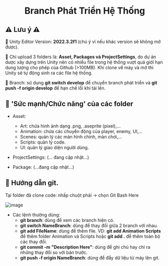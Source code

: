 <h1 align='center'> Branch Phát Triển Hệ Thống </h1> 

## ⚠️ **Lưu ý** ⚠️
🔴 Unity Editor Version: **2022.3.2f1** (chú ý vì nếu khác version sẽ không mở được).  

🔴 Chỉ upload 3 folders là: **Asset, Packages và ProjectSettings**, do dự án dược xây dựng trên Unity nên có nhiều file trong hệ thống vượt quá giới hạn dung lượng cho phép của Github (>100MB). Khi clone về máy và mở thì Unity sẽ tự động sinh ra các file hệ thống.

🔴 Branch: sử dụng **git switch develop** để chuyển branch phát triển và **git push -f origin develop** để hạn chế lỗi khi tải lên.

## 💪 **'Sức mạnh/Chức năng' của các folder**
- Asset:
  + Art: chứa hình ảnh dạng .png, .aseprite (pixel),...
  + Animation: chứa các chuyển động của player, enemy, UI,...
  + Scenes: quản lý các màn hình chính, màn chơi,...
  + Scripts: quản lý code.
  + UI: quản lý giao diện người dùng.
- ProjectSettings: (... đang cập nhật...)

- Package: (...đang cập nhật...)
  
## 📖 Hướng dẫn git.
Tại folder đã clone code: nhấp chuột phải -> chọn Git Bash Here


![image](https://github.com/PPThinh/Nien_Luan_Nganh/assets/138053505/46259d8e-0666-49df-be94-a7db170f5370)
- Các lệnh thường dùng:
  + **git branch**: dùng để xem các branch hiện có.
  + **git switch NameBranch**: dùng để thay đổi giữa 2 branch với nhau.
  + **git add FileName**: dùng để thêm file. VD: **git add Animation Scripts** để thêm folder Animation và Scripts hoặc **git add .** để thêm toàn bộ các thay đổi.
  + **git commit -m "Description Here"**: dùng để ghi chú hay chỉ ra những thay đổi so với bản trước.
  + **git push -f origin NameBranch**: dùng để đẩy dữ liệu từ máy lên git.
